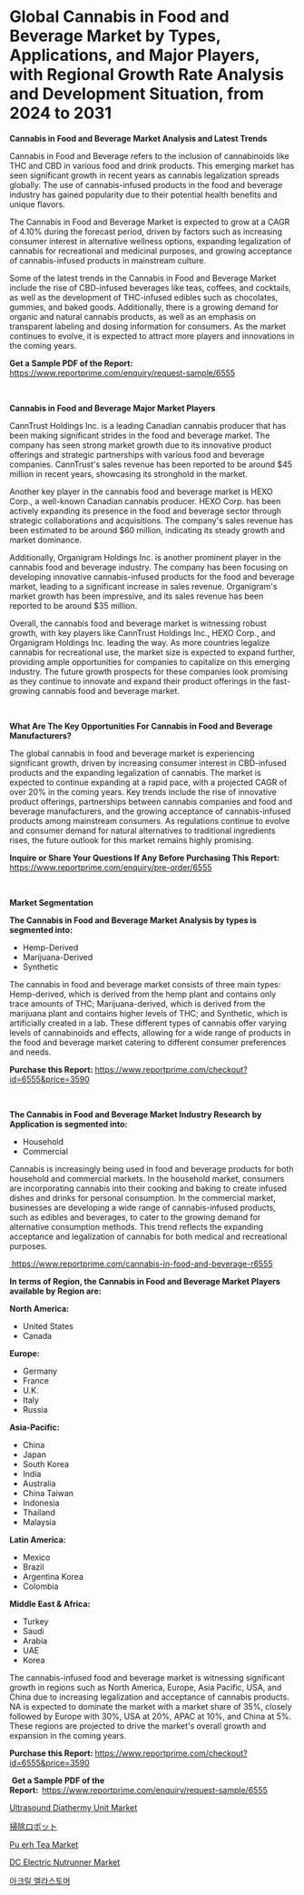 <p><h1>Global Cannabis in Food and Beverage Market by Types, Applications, and Major Players, with Regional Growth Rate Analysis and Development Situation, from 2024 to 2031</h1></p><p><strong>Cannabis in Food and Beverage Market Analysis and Latest Trends</strong></p>
<p><p>Cannabis in Food and Beverage refers to the inclusion of cannabinoids like THC and CBD in various food and drink products. This emerging market has seen significant growth in recent years as cannabis legalization spreads globally. The use of cannabis-infused products in the food and beverage industry has gained popularity due to their potential health benefits and unique flavors.</p><p>The Cannabis in Food and Beverage Market is expected to grow at a CAGR of 4.10% during the forecast period, driven by factors such as increasing consumer interest in alternative wellness options, expanding legalization of cannabis for recreational and medicinal purposes, and growing acceptance of cannabis-infused products in mainstream culture.</p><p>Some of the latest trends in the Cannabis in Food and Beverage Market include the rise of CBD-infused beverages like teas, coffees, and cocktails, as well as the development of THC-infused edibles such as chocolates, gummies, and baked goods. Additionally, there is a growing demand for organic and natural cannabis products, as well as an emphasis on transparent labeling and dosing information for consumers. As the market continues to evolve, it is expected to attract more players and innovations in the coming years.</p></p>
<p><strong>Get a Sample PDF of the Report:&nbsp;</strong> <a href="https://www.reportprime.com/enquiry/request-sample/6555">https://www.reportprime.com/enquiry/request-sample/6555</a></p>
<p>&nbsp;</p>
<p><strong>Cannabis in Food and Beverage Major Market Players</strong></p>
<p><p>CannTrust Holdings Inc. is a leading Canadian cannabis producer that has been making significant strides in the food and beverage market. The company has seen strong market growth due to its innovative product offerings and strategic partnerships with various food and beverage companies. CannTrust's sales revenue has been reported to be around $45 million in recent years, showcasing its stronghold in the market.</p><p>Another key player in the cannabis food and beverage market is HEXO Corp., a well-known Canadian cannabis producer. HEXO Corp. has been actively expanding its presence in the food and beverage sector through strategic collaborations and acquisitions. The company's sales revenue has been estimated to be around $60 million, indicating its steady growth and market dominance.</p><p>Additionally, Organigram Holdings Inc. is another prominent player in the cannabis food and beverage industry. The company has been focusing on developing innovative cannabis-infused products for the food and beverage market, leading to a significant increase in sales revenue. Organigram's market growth has been impressive, and its sales revenue has been reported to be around $35 million.</p><p>Overall, the cannabis food and beverage market is witnessing robust growth, with key players like CannTrust Holdings Inc., HEXO Corp., and Organigram Holdings Inc. leading the way. As more countries legalize cannabis for recreational use, the market size is expected to expand further, providing ample opportunities for companies to capitalize on this emerging industry. The future growth prospects for these companies look promising as they continue to innovate and expand their product offerings in the fast-growing cannabis food and beverage market.</p></p>
<p>&nbsp;</p>
<p><strong>What Are The Key Opportunities For Cannabis in Food and Beverage Manufacturers?</strong></p>
<p><p>The global cannabis in food and beverage market is experiencing significant growth, driven by increasing consumer interest in CBD-infused products and the expanding legalization of cannabis. The market is expected to continue expanding at a rapid pace, with a projected CAGR of over 20% in the coming years. Key trends include the rise of innovative product offerings, partnerships between cannabis companies and food and beverage manufacturers, and the growing acceptance of cannabis-infused products among mainstream consumers. As regulations continue to evolve and consumer demand for natural alternatives to traditional ingredients rises, the future outlook for this market remains highly promising.</p></p>
<p><strong>Inquire or Share Your Questions If Any Before Purchasing This Report:</strong> <a href="https://www.reportprime.com/enquiry/pre-order/6555">https://www.reportprime.com/enquiry/pre-order/6555</a></p>
<p>&nbsp;</p>
<p><strong>Market Segmentation</strong></p>
<p><strong>The Cannabis in Food and Beverage Market Analysis by types is segmented into:</strong></p>
<p><ul><li>Hemp-Derived</li><li>Marijuana-Derived</li><li>Synthetic</li></ul></p>
<p><p>The cannabis in food and beverage market consists of three main types: Hemp-derived, which is derived from the hemp plant and contains only trace amounts of THC; Marijuana-derived, which is derived from the marijuana plant and contains higher levels of THC; and Synthetic, which is artificially created in a lab. These different types of cannabis offer varying levels of cannabinoids and effects, allowing for a wide range of products in the food and beverage market catering to different consumer preferences and needs.</p></p>
<p><strong>Purchase this Report:&nbsp;</strong><a href="https://www.reportprime.com/checkout?id=6555&price=3590">https://www.reportprime.com/checkout?id=6555&price=3590</a></p>
<p>&nbsp;</p>
<p><strong>The Cannabis in Food and Beverage Market Industry Research by Application is segmented into:</strong></p>
<p><ul><li>Household</li><li>Commercial</li></ul></p>
<p><p>Cannabis is increasingly being used in food and beverage products for both household and commercial markets. In the household market, consumers are incorporating cannabis into their cooking and baking to create infused dishes and drinks for personal consumption. In the commercial market, businesses are developing a wide range of cannabis-infused products, such as edibles and beverages, to cater to the growing demand for alternative consumption methods. This trend reflects the expanding acceptance and legalization of cannabis for both medical and recreational purposes.</p></p>
<p><a href="https://www.reportprime.com/cannabis-in-food-and-beverage-r6555">&nbsp;https://www.reportprime.com/cannabis-in-food-and-beverage-r6555</a></p>
<p><strong>In terms of Region, the Cannabis in Food and Beverage Market Players available by Region are:</strong></p>
<p>
    <p> <strong> North America: </strong>
        <ul>
            <li>United States</li>
            <li>Canada</li>
        </ul>
        </p> 
    <p> <strong> Europe: </strong>
        <ul>
            <li>Germany</li>
            <li>France</li>
            <li>U.K.</li>
            <li>Italy</li>
            <li>Russia</li>
        </ul>
        </p> 
    <p> <strong> Asia-Pacific: </strong>
        <ul>
            <li>China</li>
            <li>Japan</li>
            <li>South Korea</li>
            <li>India</li>
            <li>Australia</li>
            <li>China Taiwan</li>
            <li>Indonesia</li>
            <li>Thailand</li>
            <li>Malaysia</li>
        </ul>
        </p> 
    <p> <strong> Latin America: </strong>
        <ul>
            <li>Mexico</li>
            <li>Brazil</li>
            <li>Argentina Korea</li>
            <li>Colombia</li>
        </ul>
        </p> 
    <p> <strong> Middle East & Africa: </strong>
        <ul>
            <li>Turkey</li>
            <li>Saudi</li>
            <li>Arabia</li>
            <li>UAE</li>
            <li>Korea</li>
        </ul>
    </p>
    </p>
<p><p>The cannabis-infused food and beverage market is witnessing significant growth in regions such as North America, Europe, Asia Pacific, USA, and China due to increasing legalization and acceptance of cannabis products. NA is expected to dominate the market with a market share of 35%, closely followed by Europe with 30%, USA at 20%, APAC at 10%, and China at 5%. These regions are projected to drive the market's overall growth and expansion in the coming years.</p></p>
<p><strong>Purchase this Report: </strong><a href="https://www.reportprime.com/checkout?id=6555&price=3590">https://www.reportprime.com/checkout?id=6555&price=3590</a></p>
<p>&nbsp;<strong>Get a Sample PDF of the Report:&nbsp;&nbsp;</strong><a href="https://www.reportprime.com/enquiry/request-sample/6555">https://www.reportprime.com/enquiry/request-sample/6555</a></p>
<p><strong></strong></p>
<p><p><a href="https://medium.com/@karianerice/insights-into-the-ultrasound-diathermy-unit-market-market-players-market-size-geographical-e6be4a8ad3b9">Ultrasound Diathermy Unit Market</a></p><p><a href="https://medium.com/@khkjaxbn36/2024%E5%B9%B4%E3%81%8B%E3%82%892031%E5%B9%B4%E3%81%BE%E3%81%A7%E3%81%AE%E6%8E%83%E9%99%A4%E3%83%AD%E3%83%9C%E3%83%83%E3%83%88%E5%B8%82%E5%A0%B4%E3%81%AE%E5%B1%95%E6%9C%9B%E3%81%A8%E4%BA%88%E6%B8%AC-17ea8591b42c">掃除ロボット</a></p><p><a href="https://github.com/btwcqfvq34/Market-Research-Report-List-2/blob/main/pu-erh-tea-market.md">Pu erh Tea Market</a></p><p><a href="https://issuu.com/reportprime-2/docs/dc-electric-nutrunner-market-size-2_9cbc0166de2aee">DC Electric Nutrunner Market</a></p><p><a href="https://medium.com/@kelvinfeenrey98677/%EC%95%84%ED%81%AC%EB%A6%B4-%EC%97%98%EB%9D%BC%EC%8A%A4%ED%86%A0%EB%A8%B8-%EC%8B%9C%EC%9E%A5-2024%EB%85%84%EB%B6%80%ED%84%B0-2031%EB%85%84%EA%B9%8C%EC%A7%80%EC%9D%98-%EC%82%B0%EC%97%85-%ED%8A%B8%EB%A0%8C%EB%93%9C-%EB%B0%8F-%EC%98%88%EC%B8%A1-1940401ae1ed">아크릴 엘라스토머</a></p></p>